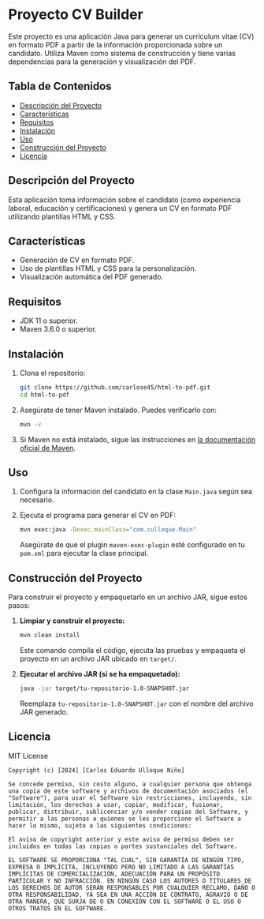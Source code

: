 # Proyecto CV Builder

Este proyecto es una aplicación Java para generar un currículum vitae (CV) en formato PDF a partir de la información proporcionada sobre un candidato. Utiliza Maven como sistema de construcción y tiene varias dependencias para la generación y visualización del PDF.

## Tabla de Contenidos

- [Descripción del Proyecto](#descripción-del-proyecto)
- [Características](#características)
- [Requisitos](#requisitos)
- [Instalación](#instalación)
- [Uso](#uso)
- [Construcción del Proyecto](#construcción-del-proyecto)
- [Licencia](#licencia)

## Descripción del Proyecto

Esta aplicación toma información sobre el candidato (como experiencia laboral, educación y certificaciones) y genera un CV en formato PDF utilizando plantillas HTML y CSS. 

## Características

- Generación de CV en formato PDF.
- Uso de plantillas HTML y CSS para la personalización.
- Visualización automática del PDF generado.

## Requisitos

- JDK 11 o superior.
- Maven 3.6.0 o superior.

## Instalación

1. Clona el repositorio:

   ```sh
   git clone https://github.com/carlose45/html-to-pdf.git
   cd html-to-pdf
   ```

2. Asegúrate de tener Maven instalado. Puedes verificarlo con:

   ```sh
   mvn -v
   ```

3. Si Maven no está instalado, sigue las instrucciones en [la documentación oficial de Maven](https://maven.apache.org/install.html).

## Uso

1. Configura la información del candidato en la clase `Main.java` según sea necesario.

2. Ejecuta el programa para generar el CV en PDF:

   ```sh
   mvn exec:java -Dexec.mainClass="com.culloque.Main"
   ```

   Asegúrate de que el plugin `maven-exec-plugin` esté configurado en tu `pom.xml` para ejecutar la clase principal.

## Construcción del Proyecto

Para construir el proyecto y empaquetarlo en un archivo JAR, sigue estos pasos:

1. **Limpiar y construir el proyecto:**

   ```sh
   mvn clean install
   ```

   Este comando compila el código, ejecuta las pruebas y empaqueta el proyecto en un archivo JAR ubicado en `target/`.

2. **Ejecutar el archivo JAR (si se ha empaquetado):**

   ```sh
   java -jar target/tu-repositorio-1.0-SNAPSHOT.jar
   ```

   Reemplaza `tu-repositorio-1.0-SNAPSHOT.jar` con el nombre del archivo JAR generado.

## Licencia

MIT License

```
Copyright (c) [2024] [Carlos Eduardo Ulloque Niño]

Se concede permiso, sin costo alguno, a cualquier persona que obtenga una copia de este software y archivos de documentación asociados (el "Software"), para usar el Software sin restricciones, incluyendo, sin limitación, los derechos a usar, copiar, modificar, fusionar, publicar, distribuir, sublicenciar y/o vender copias del Software, y permitir a las personas a quienes se les proporcione el Software a hacer lo mismo, sujeto a las siguientes condiciones:

El aviso de copyright anterior y este aviso de permiso deben ser incluidos en todas las copias o partes sustanciales del Software.

EL SOFTWARE SE PROPORCIONA "TAL CUAL", SIN GARANTÍA DE NINGÚN TIPO, EXPRESA O IMPLÍCITA, INCLUYENDO PERO NO LIMITADO A LAS GARANTÍAS IMPLÍCITAS DE COMERCIALIZACIÓN, ADECUACIÓN PARA UN PROPÓSITO PARTICULAR Y NO INFRACCIÓN. EN NINGÚN CASO LOS AUTORES O TITULARES DE LOS DERECHOS DE AUTOR SERÁN RESPONSABLES POR CUALQUIER RECLAMO, DAÑO O OTRA RESPONSABILIDAD, YA SEA EN UNA ACCIÓN DE CONTRATO, AGRAVIO O DE OTRA MANERA, QUE SURJA DE O EN CONEXIÓN CON EL SOFTWARE O EL USO O OTROS TRATOS EN EL SOFTWARE.
```
